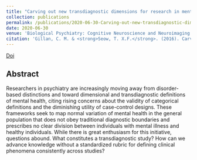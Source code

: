 ```yaml
---
title: "Carving out new transdiagnostic dimensions for research in mental health"
collection: publications
permalink: /publications/2020-06-30-Carving-out-new-transdiagnostic-dimensions-for-research-in-mental health
date: 2020-06-30
venue: 'Biological Psychiatry: Cognitive Neuroscience and Neuroimaging'
citation: 'Gillan, C. M. & <strong>Seow, T. X.F.</strong>. (2016). Carving out new transdiagnostic dimensions for research in mental health. <i>Biological Psychiatry: Cognitive Neuroscience and Neuroimaging</i>, in press.'
---
```


[Doi](https://doi.org/10.1016/j.bpsc.2020.04.013)

## Abstract
Researchers in psychiatry are increasingly moving away from disorder-based distinctions and toward dimensional and transdiagnostic definitions of mental health, citing rising concerns about the validity of categorical definitions and the diminishing utility of case-control designs. These frameworks
seek to map normal variation of mental health in the general population that does not obey traditional diagnostic boundaries and prescribes no clear division between individuals with mental illness and healthy individuals. While there is great enthusiasm for this initiative, questions abound. What constitutes a transdiagnostic study? How can we advance knowledge without a standardized rubric for defining clinical phenomena consistently across studies?
